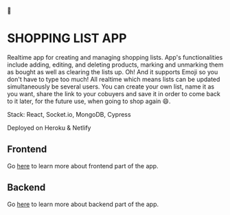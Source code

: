 :construction:

# SHOPPING LIST APP

Realtime app for creating and managing shopping lists.
App's functionalities include adding, editing, and deleting products, marking and unmarking them as bought as well as clearing the lists up.
Oh! And it supports Emoji so you don't have to type too much!
All realtime which means lists can be updated simultaneously be several users.
You can create your own list, name it as you want, share the link to your cobuyers and save it in order to come back to it later, for the future use, when going to shop again :smile:.

Stack: React, Socket.io, MongoDB, Cypress

Deployed on Heroku & Netlify

## Frontend

Go <a href="./client/README.md">here</a> to learn more about frontend part of the app.

## Backend

Go <a href="./server/README.md">here</a> to learn more about backend part of the app.
